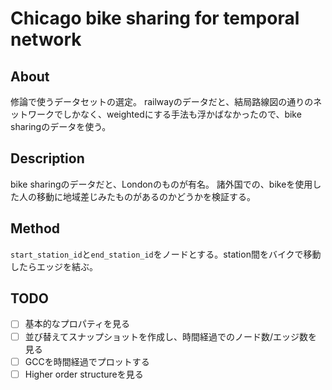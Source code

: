 # Chicago bike sharing for temporal network
## About
修論で使うデータセットの選定。
railwayのデータだと、結局路線図の通りのネットワークでしかなく、weightedにする手法も浮かばなかったので、bike sharingのデータを使う。 
## Description
bike sharingのデータだと、Londonのものが有名。
諸外国での、bikeを使用した人の移動に地域差じみたものがあるのかどうかを検証する。

## Method
`start_station_id`と`end_station_id`をノードとする。station間をバイクで移動したらエッジを結ぶ。
## TODO
- [ ] 基本的なプロパティを見る
- [ ] 並び替えてスナップショットを作成し、時間経過でのノード数/エッジ数を見る
- [ ] GCCを時間経過でプロットする
- [ ] Higher order structureを見る   